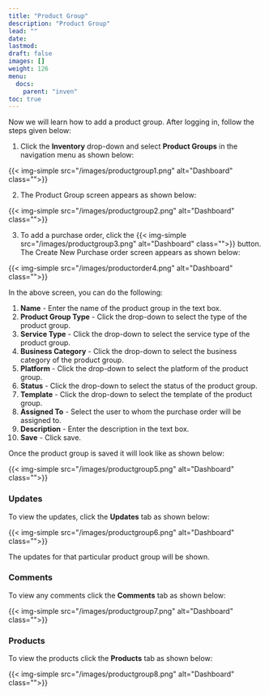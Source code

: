 ```yaml
---
title: "Product Group"
description: "Product Group"
lead: ""
date:
lastmod:
draft: false
images: []
weight: 126
menu:
  docs:
    parent: "inven"
toc: true
---
```


Now we will learn how to add a product group. After logging in, follow the steps given below:

1.	Click the **Inventory** drop-down and select **Product Groups** in the navigation menu as shown below:

 {{< img-simple src="/images/productgroup1.png"  alt="Dashboard" class="">}}

2.	The Product Group screen appears as shown below:

 {{< img-simple src="/images/productgroup2.png"  alt="Dashboard" class="">}}

3.	To add a purchase order, click the  {{< img-simple src="/images/productgroup3.png"  alt="Dashboard" class="">}} button. The Create New Purchase order screen appears as shown below:

{{< img-simple src="/images/productorder4.png"  alt="Dashboard" class="">}}

In the above screen, you can do the following:
1. **Name** - Enter the name of the product group in the text box.
2. **Product Group Type** - Click the drop-down to select the type of the product group.
3. **Service Type** - Click the drop-down to select the service type of the product group.
4. **Business Category** - Click the drop-down to select the business category of the product group.
5. **Platform** - Click the drop-down to select the platform of the product group.
6. **Status** - Click the drop-down to select the status of the product group.
7. **Template** - Click the drop-down to select the template of the product group.
8. **Assigned To** - Select the user to whom the purchase order will be assigned to.
9. **Description** - Enter the description in the text box.
10. **Save** - Click save.

Once the product group is saved it will look like as shown below:

{{< img-simple src="/images/productgroup5.png"  alt="Dashboard" class="">}}

### Updates

To view the updates, click the **Updates** tab as shown below:

{{< img-simple src="/images/productgroup6.png"  alt="Dashboard" class="">}}

The updates for that particular product group will be shown.

### Comments

To view any comments click the **Comments** tab as shown below:

{{< img-simple src="/images/productgroup7.png"  alt="Dashboard" class="">}}

### Products

To view the products click the **Products** tab as shown below:

{{< img-simple src="/images/productgroup8.png"  alt="Dashboard" class="">}}
